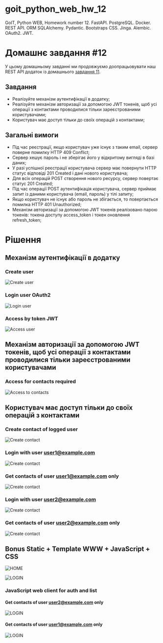 # goit_python_web_hw_12
GoIT, Python WEB, Homework number 12. FastAPI. PostgreSQL. Docker. REST API. ORM SQLAlchemy. Pydantic. Bootstraps CSS. Jinga. Alembic. OAuth2. JWT.


# Домашнє завдання #12

У цьому домашньому завданні ми продовжуємо доопрацьовувати наш REST API додаток із домашнього [завдання 11](https://github.com/lexxai/goit_python_web_hw_11).

## Завдання

- Реалізуйте механізм аутентифікації в додатку;
- Реалізуйте механізм авторизації за допомогою JWT токенів, щоб усі операції з контактами проводилися тільки зареєстрованими користувачами;
- Користувач має доступ тільки до своїх операцій з контактами;

## Загальні вимоги

- Під час реєстрації, якщо користувач уже існує з таким email, сервер поверне помилку HTTP 409 Conflict;
- Сервер хешує пароль і не зберігає його у відкритому вигляді в базі даних;
- У разі успішної реєстрації користувача сервер має повернути HTTP статус відповіді 201 Created і дані нового користувача;
- Для всіх операцій POST створення нового ресурсу, сервер повертає статус 201 Created;
- Під час операції POST аутентифікація користувача, сервер приймає запит із даними користувача (email, пароль) у тілі запиту;
- Якщо користувач не існує або пароль не збігається, то повертається помилка HTTP 401 Unauthorized;
- Механізм авторизації за допомогою JWT токенів реалізовано парою токенів: токена доступу access_token і токен оновлення refresh_token;


# Рішення

## Механізм аутентифікації в додатку
### Create user
![Create user](doc/auth-01.png)

### Login user OAuth2
![Login user](doc/auth-02.jpeg)

### Access by token JWT
![Access user](doc/auth-03.png)

## Механізм авторизації за допомогою JWT токенів, щоб усі операції з контактами проводилися тільки зареєстрованими користувачами

### Access for contacts required
 ![Access to contacts](doc/auth-04.png)

## Користувач має доступ тільки до своїх операцій з контактами

### Create contact of logged user
![Create contact ](doc/auth-05.png)


### Login with user user1@example.com
![Create contact ](doc/auth-07.png)

### Get contacts of user user1@example.com only
![Create contact ](doc/auth-08.png)

### Login with user user2@example.com
![Create contact ](doc/auth-09.png)

### Get contacts of  user user2@example.com only
![Create contact ](doc/auth-06.png)


## Bonus Static + Template WWW + JavaScript + CSS 
![HOME](doc/www-home-01.png)

![LOGIN](doc/www-02-login.png)

### JavaScript web client for auth and list
#### Get contacts of  user user2@example.com only
![LOGIN](doc/www-03.png)
#### Get contacts of  user user1@example.com only
![LOGIN](doc/www-04.png)